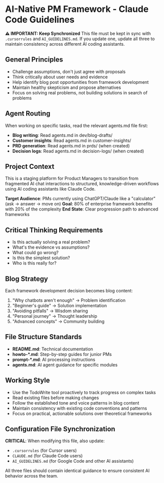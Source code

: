 # AI-Native PM Framework - Claude Code Guidelines

**⚠️ IMPORTANT: Keep Synchronized**
This file must be kept in sync with `.cursorrules` and `AI_GUIDELINES.md`. If you update one, update all three to maintain consistency across different AI coding assistants.

## General Principles
- Challenge assumptions, don't just agree with proposals
- Think critically about user needs and evidence
- Help identify blog post opportunities from framework development
- Maintain healthy skepticism and propose alternatives
- Focus on solving real problems, not building solutions in search of problems

## Agent Routing
When working on specific tasks, read the relevant agents.md file first:

- **Blog writing**: Read agents.md in dev/blog-drafts/
- **Customer insights**: Read agents.md in customer-insights/
- **PRD generation**: Read agents.md in prds/ (when created)
- **Decision logs**: Read agents.md in decision-logs/ (when created)

## Project Context
This is a staging platform for Product Managers to transition from fragmented AI chat interactions to structured, knowledge-driven workflows using AI coding assistants like Claude Code.

**Target Audience**: PMs currently using ChatGPT/Claude like a "calculator" (ask → answer → move on)
**Goal**: 80% of enterprise framework benefits with 20% of the complexity
**End State**: Clear progression path to advanced frameworks

## Critical Thinking Requirements
- Is this actually solving a real problem?
- What's the evidence vs assumptions?
- What could go wrong?
- Is this the simplest solution?
- Who is this really for?

## Blog Strategy
Each framework development decision becomes blog content:
1. "Why chatbots aren't enough" → Problem identification
2. "Beginner's guide" → Solution implementation
3. "Avoiding pitfalls" → Wisdom sharing
4. "Personal journey" → Thought leadership
5. "Advanced concepts" → Community building

## File Structure Standards
- **README.md**: Technical documentation
- **howto-*.md**: Step-by-step guides for junior PMs
- **prompt-*.md**: AI processing instructions
- **agents.md**: AI agent guidance for specific modules

## Working Style
- Use the TodoWrite tool proactively to track progress on complex tasks
- Read existing files before making changes
- Follow the established tone and voice patterns in blog content
- Maintain consistency with existing code conventions and patterns
- Focus on practical, actionable solutions over theoretical frameworks

## Configuration File Synchronization
**CRITICAL**: When modifying this file, also update:
- `.cursorrules` (for Cursor users)
- `CLAUDE.md` (for Claude Code users)
- `AI_GUIDELINES.md` (for Google Code and other AI assistants)

All three files should contain identical guidance to ensure consistent AI behavior across the team.